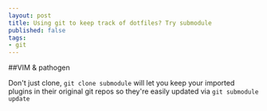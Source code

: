 ```yaml
---
layout: post
title: Using git to keep track of dotfiles? Try submodule
published: false
tags:
- git
---
```


##VIM &amp; pathogen

Don't just clone, `git clone submodule` will let you keep your imported plugins in their original git repos so they're easily updated via `git submodule update`
